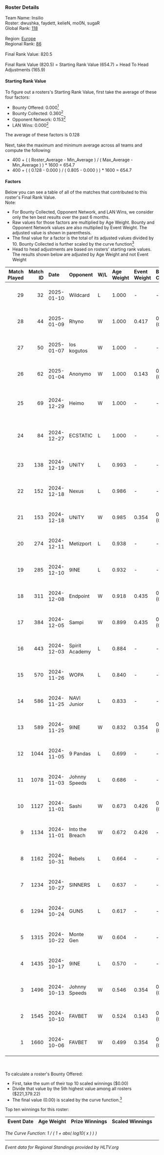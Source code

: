 ### Roster Details<br />
Team Name: Insilio<br />
Roster: dwushka, faydett, kelieN, mo0N, sugaR<br />
Global Rank: [118](../../standings_global_2025_01_20.md)<br />
<br />
Region: [Europe]( ../../standings_europe_2025_01_20.md)<br />
Regional Rank: [86]( ../../standings_europe_2025_01_20.md)<br />
<br />
Final Rank Value:  820.5<br />
<br />
Final Rank Value (820.5) = Starting Rank Value (654.7) + Head To Head Adjustments (165.9)<br />

#### Starting Rank Value<br />
To figure out a rosters's Starting Rank Value, first take the average of these four factors:<br />
- Bounty Offered: 0.000[<sup>1</sup>](#table2)
- Bounty Collected: 0.360[<sup>2</sup>](#table1)
- Opponent Network: 0.153[<sup>2</sup>](#table1)
- LAN Wins: 0.000[<sup>2</sup>](#table1)

The average of these factors is 0.128<br />
<br />
Next, take the maximum and minimum average across all teams and compute the following:<br />
- 400 + ( ( Roster_Average - Min_Average ) / ( Max_Average - Min_Average ) ) * 1600 = 654.7
- 400 + ( ( 0.128 - 0.000 ) / ( 0.805 - 0.000 ) ) * 1600 = 654.7


#### Factors<br />
Below you can see a table of all of the matches that contributed to this roster's Final Rank Value.<br />
Note:<br />

- For Bounty Collected, Opponent Network, and LAN Wins, we consider only the ten best results over the past 6 months.
- Raw values for those factors are multiplied by Age Weight. Bounty and Opponent Network values are also multiplied by Event Weight. The adjusted value is shown in parenthesis.
- The final value for a factor is the total of its adjusted values divided by 10. Bounty Collected is further scaled by the curve function[<sup>3</sup>](#curveFunction)
- Head to head adjustments are based on rosters' starting rank values. The results shown below are adjusted by Age Weight and not Event Weight
<span id="table1"></span><br />


| Match Played | Match ID | Date       | Opponent        | W/L | Age Weight | Event Weight | Bounty Collected | Opponent Network | LAN Wins  | H2H Adj. | Roster                                        |
| -: | -: | :- | :- | :- | :- | :- | :- | :- | :- | -: | :- |
|           29 |       32 | 2025-01-10 | Wildcard        | L   | 1.000      | -            | -                | -                | -         |    -1.64 | dwushka, faydett, kelieN, mo0N, sugaR         |
|           28 |       44 | 2025-01-09 | Rhyno           | W   | 1.000      | 0.417        | 0.035 (0.015)    | 0.323 (0.135)    | 0 (0.000) |    23.28 | dwushka, faydett, kelieN, mo0N, sugaR         |
|           27 |       50 | 2025-01-07 | los kogutos     | W   | 1.000      | -            | -                | -                | 0 (0.000) |     5.86 | dwushka, faydett, kelieN, mo0N, sugaR         |
|           26 |       62 | 2025-01-04 | Anonymo         | W   | 1.000      | 0.143        | 0.064 (0.009)    | -                | 0 (0.000) |    16.31 | dwushka, faydett, kelieN, mo0N, sugaR         |
|           25 |       69 | 2024-12-29 | Heimo           | W   | 1.000      | -            | -                | -                | 0 (0.000) |    13.42 | dwushka, faydett, kelieN, Pumpkin66, sugaR    |
|           24 |       84 | 2024-12-27 | ECSTATIC        | L   | 1.000      | -            | -                | -                | -         |    -5.71 | dwushka, faydett, kelieN, Pumpkin66, sugaR    |
|           23 |      138 | 2024-12-19 | UNiTY           | L   | 0.993      | -            | -                | -                | -         |   -10.32 | faydett, kelieN, sugaR, tasman, z3ndeR        |
|           22 |      152 | 2024-12-18 | Nexus           | L   | 0.986      | -            | -                | -                | -         |    -1.80 | faydett, iDISBALANCE, kelieN, sugaR, yiksrezo |
|           21 |      153 | 2024-12-18 | UNiTY           | W   | 0.985      | 0.354        | 0.070 (0.024)    | 0.279 (0.097)    | 0 (0.000) |    21.16 | faydett, iDISBALANCE, kelieN, sugaR, yiksrezo |
|           20 |      274 | 2024-12-11 | Metizport       | L   | 0.938      | -            | -                | -                | -         |    -2.17 | faydett, FpSSS, kelieN, Pipw, sugaR           |
|           19 |      285 | 2024-12-10 | 9INE            | L   | 0.932      | -            | -                | -                | -         |    -7.77 | faydett, FpSSS, kelieN, Pipw, sugaR           |
|           18 |      311 | 2024-12-08 | Endpoint        | W   | 0.918      | 0.435        | 0.033 (0.013)    | 0.511 (0.204)    | 0 (0.000) |    17.23 | faydett, FpSSS, kelieN, Pipw, sugaR           |
|           17 |      384 | 2024-12-05 | Sampi           | W   | 0.899      | 0.435        | 0.041 (0.016)    | 0.274 (0.107)    | 0 (0.000) |    20.26 | faydett, FpSSS, kelieN, Pipw, sugaR           |
|           16 |      443 | 2024-12-03 | Spirit Academy  | L   | 0.884      | -            | -                | -                | -         |    -3.69 | faydett, FpSSS, kelieN, Pipw, sugaR           |
|           15 |      570 | 2024-11-26 | WOPA            | L   | 0.840      | -            | -                | -                | -         |    -6.77 | faydett, FpSSS, kelieN, Pipw, sugaR           |
|           14 |      586 | 2024-11-25 | NAVI Junior     | L   | 0.833      | -            | -                | -                | -         |    -2.93 | faydett, FpSSS, kelieN, Pipw, sugaR           |
|           13 |      589 | 2024-11-25 | 9INE            | W   | 0.832      | 0.354        | 0.125 (0.037)    | 1.000 (0.295)    | 0 (0.000) |    20.27 | faydett, FpSSS, kelieN, Pipw, sugaR           |
|           12 |     1044 | 2024-11-05 | 9 Pandas        | L   | 0.699      | -            | -                | -                | -         |    -1.76 | faydett, FpSSS, kelieN, Pipw, sugaR           |
|           11 |     1078 | 2024-11-03 | Johnny Speeds   | L   | 0.686      | -            | -                | -                | -         |    -2.86 | faydett, FpSSS, kelieN, Pipw, sugaR           |
|           10 |     1127 | 2024-11-01 | Sashi           | W   | 0.673      | 0.426        | 0.042 (0.012)    | 0.613 (0.176)    | 0 (0.000) |    17.86 | faydett, FpSSS, kelieN, Pipw, sugaR           |
|            9 |     1134 | 2024-11-01 | Into the Breach | W   | 0.672      | 0.426        | -                | 0.510 (0.146)    | 0 (0.000) |    17.07 | faydett, FpSSS, kelieN, Pipw, sugaR           |
|            8 |     1162 | 2024-10-31 | Rebels          | L   | 0.664      | -            | -                | -                | -         |    -6.80 | faydett, FpSSS, kelieN, Pipw, sugaR           |
|            7 |     1234 | 2024-10-27 | SINNERS         | L   | 0.637      | -            | -                | -                | -         |    -2.32 | faydett, FpSSS, kelieN, Pipw, sugaR           |
|            6 |     1294 | 2024-10-24 | GUN5            | L   | 0.617      | -            | -                | -                | -         |    -2.00 | faydett, FpSSS, kelieN, Pipw, sugaR           |
|            5 |     1315 | 2024-10-22 | Monte Gen       | W   | 0.604      | -            | -                | -                | -         |    13.67 | faydett, FpSSS, kelieN, Pipw, sugaR           |
|            4 |     1435 | 2024-10-17 | 9INE            | L   | 0.570      | -            | -                | -                | -         |    -2.71 | faydett, FpSSS, kelieN, Pipw, sugaR           |
|            3 |     1496 | 2024-10-13 | Johnny Speeds   | W   | 0.546      | 0.354        | 0.108 (0.021)    | 0.764 (0.148)    | -         |    15.29 | faydett, FpSSS, kelieN, Pipw, sugaR           |
|            2 |     1545 | 2024-10-10 | FAVBET          | W   | 0.524      | 0.143        | 0.073 (0.005)    | 0.894 (0.067)    | -         |    12.89 | faydett, FpSSS, kelieN, Pipw, sugaR           |
|            1 |     1660 | 2024-10-06 | FAVBET          | W   | 0.499      | 0.354        | 0.073 (0.013)    | 0.894 (0.158)    | -         |    12.53 | faydett, FpSSS, kelieN, Pipw, sugaR           |

<br />
<span id="table2"></span><br />
To calculate a roster's Bounty Offered:<br />

- First, take the sum of their top 10 scaled winnings ($0.00)
- Divide that value by the 5th highest value among all rosters ($221,379.22)
- The final value (0.00) is scaled by the curve function.[<sup>3</sup>](#curveFunction)

Top ten winnings for this roster:<br />

| Event Date | Age Weight | Prize Winnings | Scaled Winnings |
| :- | -: | :- | :- |


<span id="curveFunction"></span>_The Curve Function: 1 / ( 1 + abs( log10( x ) ) )_<br />

---
_Event data for Regional Standings provided by HLTV.org_<br />
